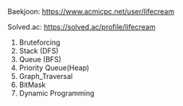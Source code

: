Baekjoon: https://www.acmicpc.net/user/lifecream

Solved.ac: https://solved.ac/profile/lifecream

1. Bruteforcing
2. Stack (DFS)
3. Queue (BFS)
4. Priority Queue(Heap)
5. Graph_Traversal
6. BitMask
7. Dynamic Programming
